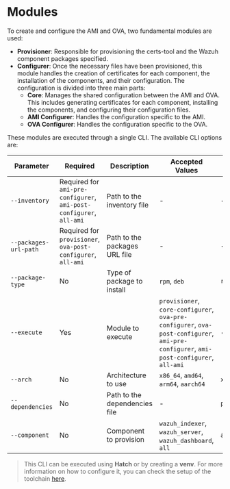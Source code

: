 # Modules

To create and configure the AMI and OVA, two fundamental modules are used:

- **Provisioner**: Responsible for provisioning the certs-tool and the Wazuh component packages specified.
- **Configurer**: Once the necessary files have been provisioned, this module handles the creation of certificates for each component, the installation of the components, and their configuration. The configuration is divided into three main parts:
  - **Core**: Manages the shared configuration between the AMI and OVA. This includes generating certificates for each component, installing the components, and configuring their configuration files.
  - **AMI Configurer**: Handles the configuration specific to the AMI.
  - **OVA Configurer**: Handles the configuration specific to the OVA.

These modules are executed through a single CLI. The available CLI options are:

| Parameter | Required | Description | Accepted Values| Default |
|------------|----------|-------------|----------------|---------|
| `--inventory`          | Required for `ami-pre-configurer`, `ami-post-configurer`, `all-ami`  | Path to the inventory file | - | - |
| `--packages-url-path`  | Required for `provisioner`, `ova-post-configurer`, `all-ami` | Path to the packages URL file | - | - |
| `--package-type`       | No  | Type of package to install | `rpm`, `deb` | `rpm` |
| `--execute`            | Yes | Module to execute | `provisioner`, `core-configurer`, `ova-pre-configurer`, `ova-post-configurer`, `ami-pre-configurer`, `ami-post-configurer`, `all-ami` | - |
| `--arch`               | No | Architecture to use | `x86_64`, `amd64`, `arm64`, `aarch64` | `x86_64` |
| `--dependencies`       | No | Path to the dependencies file | - | `provisioner/static/wazuh_dependencies.yaml` |
| `--component`          | No | Component to provision | `wazuh_indexer`, `wazuh_server`, `wazuh_dashboard`, `all` | `all` |

> This CLI can be executed using **Hatch** or by creating a **venv**. For more information on how to configure it, you can check the setup of the toolchain [here](../../dev/setup.md).
